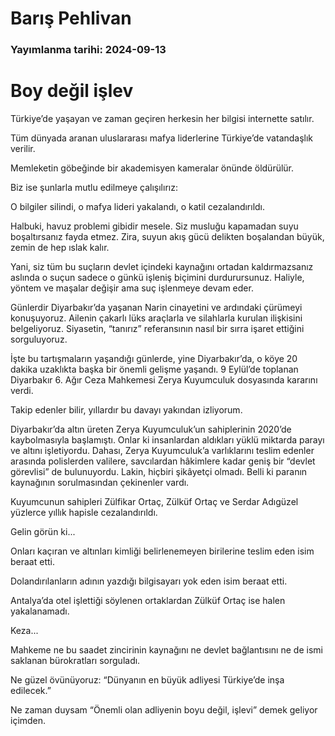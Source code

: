 # Barış Pehlivan

### Yayımlanma tarihi: 2024-09-13

# Boy değil işlev

Türkiye’de yaşayan ve zaman geçiren herkesin her bilgisi internette satılır.

Tüm dünyada aranan uluslararası mafya liderlerine Türkiye’de vatandaşlık verilir.

Memleketin göbeğinde bir akademisyen kameralar önünde öldürülür.

Biz ise şunlarla mutlu edilmeye çalışılırız:

O bilgiler silindi, o mafya lideri yakalandı, o katil cezalandırıldı.

Halbuki, havuz problemi gibidir mesele. Siz musluğu kapamadan suyu boşaltırsanız fayda etmez. Zira, suyun akış gücü delikten boşalandan büyük, zemin de hep ıslak kalır.

Yani, siz tüm bu suçların devlet içindeki kaynağını ortadan kaldırmazsanız aslında o suçun sadece o günkü işleniş biçimini durdurursunuz. Haliyle, yöntem ve maşalar değişir ama suç işlenmeye devam eder.

Günlerdir Diyarbakır’da yaşanan Narin cinayetini ve ardındaki çürümeyi konuşuyoruz. Ailenin çakarlı lüks araçlarla ve silahlarla kurulan ilişkisini belgeliyoruz. Siyasetin, “tanırız” referansının nasıl bir sırra işaret ettiğini sorguluyoruz.

İşte bu tartışmaların yaşandığı günlerde, yine Diyarbakır’da, o köye 20 dakika uzaklıkta başka bir önemli gelişme yaşandı. 9 Eylül’de toplanan Diyarbakır 6. Ağır Ceza Mahkemesi Zerya Kuyumculuk dosyasında kararını verdi.

Takip edenler bilir, yıllardır bu davayı yakından izliyorum.

Diyarbakır’da altın üreten Zerya Kuyumculuk’un sahiplerinin 2020’de kaybolmasıyla başlamıştı. Onlar ki insanlardan aldıkları yüklü miktarda parayı ve altını işletiyordu. Dahası, Zerya Kuyumculuk’a varlıklarını teslim edenler arasında polislerden valilere, savcılardan hâkimlere kadar geniş bir “devlet görevlisi” de bulunuyordu. Lakin, hiçbiri şikâyetçi olmadı. Belli ki paranın kaynağının sorulmasından çekinenler vardı.

Kuyumcunun sahipleri Zülfikar Ortaç, Zülküf Ortaç ve Serdar Adıgüzel yüzlerce yıllık hapisle cezalandırıldı.

Gelin görün ki...

Onları kaçıran ve altınları kimliği belirlenemeyen birilerine teslim eden isim beraat etti.

Dolandırılanların adının yazdığı bilgisayarı yok eden isim beraat etti.

Antalya’da otel işlettiği söylenen ortaklardan Zülküf Ortaç ise halen yakalanamadı.

Keza...

Mahkeme ne bu saadet zincirinin kaynağını ne devlet bağlantısını ne de ismi saklanan bürokratları sorguladı.

Ne güzel övünüyoruz: “Dünyanın en büyük adliyesi Türkiye’de inşa edilecek.”

Ne zaman duysam “Önemli olan adliyenin boyu değil, işlevi” demek geliyor içimden.

